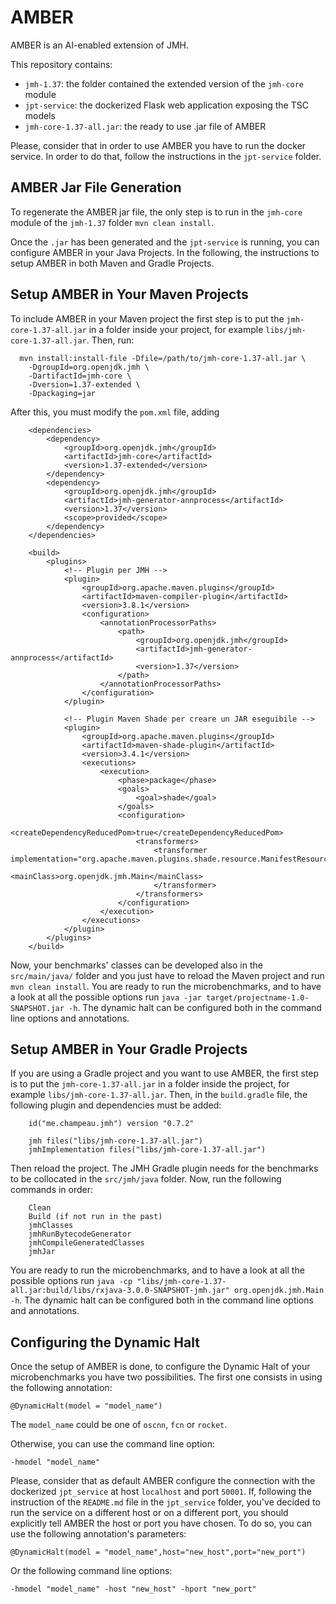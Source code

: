 # AMBER
AMBER is an AI-enabled extension of JMH.

This repository contains: 
- `jmh-1.37`: the folder contained the extended version of the `jmh-core` module
- `jpt-service`: the dockerized Flask web application exposing the TSC models
- `jmh-core-1.37-all.jar`: the ready to use .jar file of AMBER

Please, consider that in order to use AMBER you have to run the docker service. In order to do that, follow the instructions in the `jpt-service` folder.

## AMBER Jar File Generation
To regenerate the AMBER jar file, the only step is to run in the `jmh-core` module of the `jmh-1.37` folder `mvn clean install`.

Once the `.jar` has been generated and the `jpt-service` is running, you can configure AMBER in your Java Projects. In the following, the instructions to setup AMBER in both Maven and Gradle Projects.

## Setup AMBER in Your Maven Projects
To include AMBER in your Maven project the first step is to put the `jmh-core-1.37-all.jar` in a folder inside your project, for example `libs/jmh-core-1.37-all.jar`. Then, run:
```
  mvn install:install-file -Dfile=/path/to/jmh-core-1.37-all.jar \
    -DgroupId=org.openjdk.jmh \
    -DartifactId=jmh-core \
    -Dversion=1.37-extended \
    -Dpackaging=jar
```

After this, you must modify the `pom.xml` file, adding
```
    <dependencies>
        <dependency>
            <groupId>org.openjdk.jmh</groupId>
            <artifactId>jmh-core</artifactId>
            <version>1.37-extended</version>
        </dependency>
        <dependency>
            <groupId>org.openjdk.jmh</groupId>
            <artifactId>jmh-generator-annprocess</artifactId>
            <version>1.37</version>
            <scope>provided</scope>
        </dependency>
    </dependencies>

    <build>
        <plugins>
            <!-- Plugin per JMH -->
            <plugin>
                <groupId>org.apache.maven.plugins</groupId>
                <artifactId>maven-compiler-plugin</artifactId>
                <version>3.8.1</version>
                <configuration>
                    <annotationProcessorPaths>
                        <path>
                            <groupId>org.openjdk.jmh</groupId>
                            <artifactId>jmh-generator-annprocess</artifactId>
                            <version>1.37</version>
                        </path>
                    </annotationProcessorPaths>
                </configuration>
            </plugin>

            <!-- Plugin Maven Shade per creare un JAR eseguibile -->
            <plugin>
                <groupId>org.apache.maven.plugins</groupId>
                <artifactId>maven-shade-plugin</artifactId>
                <version>3.4.1</version>
                <executions>
                    <execution>
                        <phase>package</phase>
                        <goals>
                            <goal>shade</goal>
                        </goals>
                        <configuration>
                            <createDependencyReducedPom>true</createDependencyReducedPom>
                            <transformers>
                                <transformer implementation="org.apache.maven.plugins.shade.resource.ManifestResourceTransformer">
                                    <mainClass>org.openjdk.jmh.Main</mainClass>
                                </transformer>
                            </transformers>
                        </configuration>
                    </execution>
                </executions>
            </plugin>
        </plugins>
    </build>
```

Now, your benchmarks' classes can be developed also in the `src/main/java/` folder and you just have to reload the Maven project and run `mvn clean install`.
You are ready to run the microbenchmarks, and to have a look at all the possible options run `java -jar target/projectname-1.0-SNAPSHOT.jar -h`. The dynamic halt can be configured both in the command line options and annotations.

## Setup AMBER in Your Gradle Projects
If you are using a Gradle project and you want to use AMBER, the first step is to put the `jmh-core-1.37-all.jar` in a folder inside the project, for example `libs/jmh-core-1.37-all.jar`.
Then, in the `build.gradle` file, the following plugin and dependencies must be added:
```
    id("me.champeau.jmh") version "0.7.2"

    jmh files("libs/jmh-core-1.37-all.jar")
    jmhImplementation files("libs/jmh-core-1.37-all.jar")
```

Then reload the project. The JMH Gradle plugin needs for the benchmarks to be collocated in the `src/jmh/java` folder. Now, run the following commands in order:
```
    Clean
    Build (if not run in the past)
    jmhClasses
    jmhRunBytecodeGenerator
    jmhCompileGeneratedClasses
    jmhJar
```
You are ready to run the microbenchmarks, and to have a look at all the possible options run `java -cp "libs/jmh-core-1.37-all.jar:build/libs/rxjava-3.0.0-SNAPSHOT-jmh.jar" org.openjdk.jmh.Main -h`. The dynamic halt can be configured both in the command line options and annotations.

## Configuring the Dynamic Halt
Once the setup of AMBER is done, to configure the Dynamic Halt of your microbenchmarks you have two possibilities.
The first one consists in using the following annotation:
```
@DynamicHalt(model = "model_name")
```
The `model_name` could be one of `oscnn`, `fcn` or `rocket`.

Otherwise, you can use the command line option:
```
-hmodel "model_name"
```

Please, consider that as default AMBER configure the connection with the dockerized `jpt_service` at host `localhost` and port `50001`. If, following the instruction of the `README.md` file in the `jpt_service` folder, you've decided to run the service on a different host or on a different port, you should explicitly tell AMBER the host or port you have chosen.
To do so, you can use the following annotation's parameters:
```
@DynamicHalt(model = "model_name",host="new_host",port="new_port")
```
Or the following command line options:
```
-hmodel "model_name" -host "new_host" -hport "new_port"